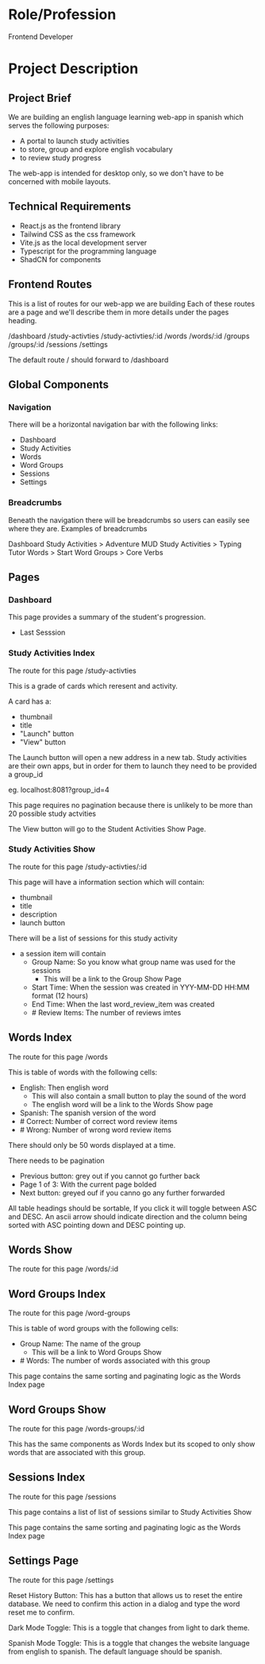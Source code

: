 # Role/Profession

Frontend Developer

# Project Description

## Project Brief

We are building an english language learning web-app in spanish which serves the following purposes:
- A portal to launch study activities
- to store, group and explore english vocabulary
- to review study progress

The web-app is intended for desktop only, so we don't have to be concerned with mobile layouts.

## Technical Requirements

- React.js as the frontend library
- Tailwind CSS as the css framework
- Vite.js as the local development server
- Typescript for the programming language
- ShadCN for components

## Frontend Routes

This is a list of routes for our web-app we are building
Each of these routes are a page and we'll describe them
in more details under the pages heading.

/dashboard
/study-activties
/study-activties/:id
/words
/words/:id
/groups
/groups/:id
/sessions
/settings

The default route / should forward to /dashboard

## Global Components

### Navigation 

There will be a horizontal navigation bar with the following links:
- Dashboard
- Study Activities
- Words
- Word Groups
- Sessions
- Settings

### Breadcrumbs

Beneath the navigation there will be breadcrumbs so users can easily
see where they are. Examples of breadcrumbs

Dashboard
Study Activities > Adventure MUD
Study Activities > Typing Tutor
Words > Start
Word Groups > Core Verbs

## Pages

### Dashboard

This page provides a summary of the student's progression.

- Last Sesssion

### Study Activities Index

The route for this page /study-activties

This is a grade of cards which reresent and activity.

A card has a:
- thumbnail
- title
- "Launch" button
- "View" button

The Launch button will open a new address in a new tab.
Study activities are their own apps, but in order for them
to launch they need to be provided a group_id

eg. localhost:8081?group_id=4

This page requires no pagination because there is unlikely
to be more than 20 possible study actvities

The View button will go to the Student Activities Show Page.

### Study Activities Show

The route for this page /study-activties/:id

This page will have a information section which will contain:
- thumbnail
- title
- description
- launch button

There will be a list of sessions for this study activity
  - a session item will contain
    - Group Name: So you know what group name was used for the sessions
      - This will be a link to the Group Show Page
    - Start Time: When the session was created in YYY-MM-DD HH:MM format (12 hours)
    - End Time: When the last word_review_item was created
    - \# Review Items:  The number of reviews imtes

## Words Index

The route for this page /words

This is table of words with the following cells:
- English: Then english word
  - This will also contain a small button to play the sound of the word
  - The english word will be a link to the Words Show page
- Spanish: The spanish version of the word
- \# Correct: Number of correct word review items
- \# Wrong: Number of wrong word review items

There should only be 50 words displayed at a time.

There needs to be pagination
  - Previous button: grey out if you cannot go further back
  - Page 1 of 3: With the current page bolded
  - Next button: greyed ouf if you canno go any further forwarded

All table headings should be sortable, If you click it will toggle between ASC and DESC.
An ascii arrow should indicate direction and the column being sorted with ASC pointing down and DESC pointing up.

## Words Show

The route for this page /words/:id

## Word Groups Index

The route for this page /word-groups

This is table of word groups with the following cells:
- Group Name: The name of the group
  - This will be a link to Word Groups Show
- \# Words: The number of words associated with this group

This page contains the same sorting and paginating logic as the Words Index page

## Word Groups Show

The route for this page /words-groups/:id

This has the same components as Words Index but its scoped to only show
words that are associated with this group.

## Sessions Index

The route for this page /sessions

This page contains a list of list of sessions similar to Study Activities Show

This page contains the same sorting and paginating logic as the Words Index page

## Settings Page

The route for this page /settings

Reset History Button: This has a button that allows us to reset the entire database.
We need to confirm this action in a dialog and type the word reset me to confirm.

Dark Mode Toggle: This is a toggle that changes from light to dark theme.

Spanish Mode Toggle: This is a toggle that changes the website language from english to spanish. The default language should be spanish.